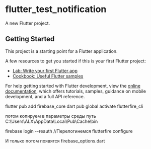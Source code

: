 # flutter_test_notification

A new Flutter project.

## Getting Started

This project is a starting point for a Flutter application.

A few resources to get you started if this is your first Flutter project:

- [Lab: Write your first Flutter app](https://docs.flutter.dev/get-started/codelab)
- [Cookbook: Useful Flutter samples](https://docs.flutter.dev/cookbook)

For help getting started with Flutter development, view the
[online documentation](https://docs.flutter.dev/), which offers tutorials,
samples, guidance on mobile development, and a full API reference.

flutter pub add firebase_core
dart pub global activate flutterfire_cli

потом копируем в параметры среды путь C:\Users\ALX\AppData\Local\Pub\Cache\bin

firebase login --reauth  //Перелогинемся
flutterfire configure

И только потом появятся firebase_options.dart
